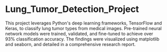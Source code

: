 # Lung_Tumor_Detection_Project

This project leverages Python's deep learning frameworks, TensorFlow and Keras, to classify lung tumor types from medical images. Pre-trained neural network models were trained, validated, and fine-tuned to achieve over 93% classification accuracy. The findings were visualized using matplotlib and seaborn, and detailed in a comprehensive research report.
